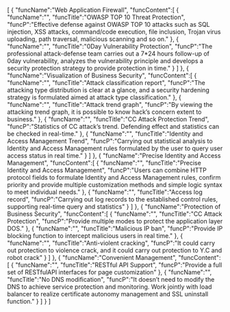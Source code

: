 [
	{
		"funcName":"Web Application Firewall",
		"funcContent":[
			{
				"funcName":"",
				"funcTitle":"OWASP TOP 10 Threat Protection",
				"funcP":"Effective defense against OWASP TOP 10 attacks such as SQL injection, XSS attacks, command/code execution, file inclusion, Trojan virus uploading, path traversal, malicious scanning and so on."
			},
			{
				"funcName":"",
				"funcTitle":"0Day Vulnerability Protection",
				"funcP":"The professional attack-defense team carries out a 7*24 hours follow-up of 0day vulnerability, analyzes the vulnerability principle and develops a security protection strategy to provide protection in time."
			}
		]
	},
	{
		"funcName":"Visualization of Business Security",
		"funcContent":[
			{
				"funcName":"",
				"funcTitle":"Attack classification report",
				"funcP":"The attacking type distribution is clear at a glance, and a security hardening strategy is formulated aimed at attack type classification."
			},
			{
				"funcName":"",
				"funcTitle":"Attack trend graph",
				"funcP":"By viewing the attacking trend graph, it is possible to know hack’s concern extent to business."
			},
			{
				"funcName":"",
				"funcTitle":"CC Attack Protection Trend",
				"funcP":"Statistics of CC attack’s trend. Defending effect and statistics can be checked in real-time."
			},
			{
				"funcName":"",
				"funcTitle":"Identity and Access Management Trend",
				"funcP":"Carrying out statistical analysis to Identity and Access Management rules formulated by the user to query user access status in real time."
			}
		]
	},
	{
		"funcName":"Precise Identity and Access Management",
		"funcContent":[
			{
				"funcName":"",
				"funcTitle":"Precise Identity and Access Management",
				"funcP":"Users can combine HTTP protocol fields to formulate Identity and Access Management rules, confirm priority and provide multiple customization methods and simple logic syntax to meet individual needs."
			},
			{
				"funcName":"",
				"funcTitle":"Access log record",
				"funcP":"Carrying out log records to the established control rules, supporting real-time query and statistics"
			}
		]
	},
	{
		"funcName":"Protection of Business Security",
		"funcContent":[
			{
				"funcName":"",
				"funcTitle":"CC Attack Protection",
				"funcP":"Provide multiple modes to protect the application layer DOS."
			},
			{
				"funcName":"",
				"funcTitle":"Malicious IP ban",
				"funcP":"Provide IP blocking function to intercept malicious users in real time."
			},
			{
				"funcName":"",
				"funcTitle":"Anti-violent cracking",
				"funcP":"It could carry out protection to violence crack, and it could carry out protection to Y.C and robot crack"
			}
		]
	},
	{
		"funcName":"Convenient Management",
		"funcContent":[
			{
				"funcName":"",
				"funcTitle":"RESTful API Support",
				"funcP":"Provide a full set of RESTfulAPI interfaces for page customization"
			},
			{
				"funcName":"",
				"funcTitle":"No DNS modification",
				"funcP":"It doesn’t need to modify the DNS to achieve service protection and monitoring. Work jointly with load balancer to realize certificate autonomy management and SSL uninstall function."
			}
		]
	}
]